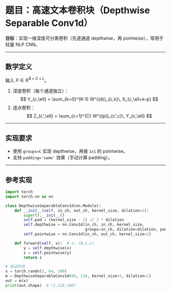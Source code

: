 # 题目：高速文本卷积块（Depthwise Separable Conv1d）

**目标**：实现一维深度可分离卷积（先逐通道 depthwise，再 pointwise），常用于轻量 NLP CNN。

---

## 数学定义

输入 $X \in \mathbb{R}^{B \times C \times L}$。

1. 深度卷积（每个通道独立）：
   $$
   Y_{c,\ell} = \sum_{k=0}^{K-1} W^{(d)}_{c,k}\, X_{c,\ell+k-p}
   $$
2. 逐点卷积：
   $$
   Z_{c',\ell} = \sum_{c=1}^{C} W^{(p)}_{c',c}\, Y_{c,\ell}
   $$

---

## 实现要求

- 使用 `groups=C` 实现 depthwise，再接 `1x1` 的 pointwise。
- 支持 `padding='same'` 效果（手动计算 padding）。

---

## 参考实现

```python
import torch
import torch.nn as nn

class DepthwiseSeparableConv1d(nn.Module):
    def __init__(self, in_ch, out_ch, kernel_size, dilation=1):
        super().__init__()
        self.pad = (kernel_size - 1) // 2 * dilation
        self.depthwise = nn.Conv1d(in_ch, in_ch, kernel_size,
                                   groups=in_ch, dilation=dilation, padding=self.pad)
        self.pointwise = nn.Conv1d(in_ch, out_ch, kernel_size=1)

    def forward(self, x):  # x: (B,C,L)
        y = self.depthwise(x)
        z = self.pointwise(y)
        return z

# 验证形状
x = torch.randn(2, 64, 100)
m = DepthwiseSeparableConv1d(64, 128, kernel_size=5, dilation=1)
out = m(x)
print(out.shape)  # (2,128,100)
```

```

```
